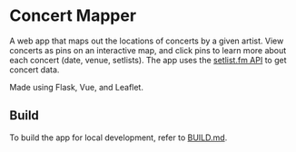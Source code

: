 # Concert Mapper

A web app that maps out the locations of concerts by a given artist. View concerts as pins on an interactive map, and click pins to learn more about each concert (date, venue, setlists). The app uses the [setlist.fm API](https://api.setlist.fm/docs/1.0/index.html) to get concert data.

Made using Flask, Vue, and Leaflet.

## Build

To build the app for local development, refer to [BUILD.md](BUILD.md).
